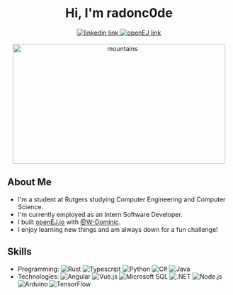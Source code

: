 <div id="header" align="center">
  <h1>Hi, I'm radonc0de</h1>
  <div id="badges">
    <a href="https://www.linkedin.com/in/keith-lehman-930949224/">
      <img src="https://img.shields.io/badge/LinkedIn-blue?logo=linkedin&logoColor=white&style=for-the-badge" alt="linkedin link">
    </a>
    <a href="http://openej.io">
      <img src="https://img.shields.io/badge/-openEJ.io-success?style=for-the-badge&logo=subaru" alt="openEJ link">
    </a>
  </div>
  <br>
  <img src="https://external-content.duckduckgo.com/iu/?u=http%3A%2F%2Fwww.100hdwallpapers.com%2Fwallpapers%2F3840x2160%2Fmountains_lscape_minimal_4k-hd_wallpapers.jpg&f=1&nofb=1" alt="mountains" width=480 height=270>
</div>
<div id="body" align="left">
  <h2>About Me</h2>
  <ul>
    <li>I'm a student at Rutgers studying Computer Engineering and Computer Science.</li>
    <li>I'm currently employed as an Intern Software Developer.</li>
    <li>I built <a href="http://openej.io">openEJ.io</a> with <a href="https://github.com/W-Dominic">@W-Dominic</a>.</li>
    <li>I enjoy learning new things and am always down for a fun challenge!</a>
  </ul>
  <h2>Skills</h2>
  <ul>
    <li>Programming: <img src="https://img.shields.io/badge/-Rust-orange?style=flat-square&logo=Rust" alt="Rust"> <img src="https://img.shields.io/badge/-Typescript-9cf?style=flat-square&logo=Typescript" alt="Typescript"> <img src="https://img.shields.io/badge/-Python-ff69b4?style=flat-square&logo=Python" alt="Python"> <img src="https://img.shields.io/badge/-C%23-green?style=flat-square&logo=csharp" alt="C#"> <img src="https://img.shields.io/badge/-Java-507590?style=flat-square&logo=openjdk" alt="Java"> 
    <li>Technologies: <img src="https://img.shields.io/badge/-Angular-red?style=flat-square&logo=angular" alt="Angular"> <img src="https://img.shields.io/badge/-Vue-green?style=flat-square&logo=vuedotjs" alt="Vue.js"> <img src="https://img.shields.io/badge/-Microsoft%20SQL-blue?style=flat-square&logo=microsoftsqlserver" alt="Microsoft SQL"> <img src="https://img.shields.io/badge/-.NET-success?style=flat-square&logo=dotnet" alt=".NET"> <img src="https://img.shields.io/badge/-Node.js-grey?style=flat-square&logo=nodedotjs" alt="Node.js"> <img src="https://img.shields.io/badge/-Arduino-9fdddc?style=flat-square&logo=arduino" alt="Arduino"> <img src="https://img.shields.io/badge/-TensorFlow-ffc57f?style=flat-square&logo=tensorflow" alt="TensorFlow">
  </ul>
</div>


